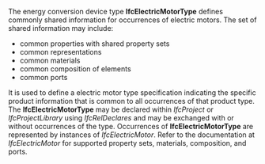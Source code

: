 ﻿The energy conversion device type **IfcElectricMotorType** defines commonly shared information for occurrences of electric motors. The set of shared information may include:

* common properties with shared property sets
* common representations
* common materials
* common composition of elements
* common ports

It is used to define a electric motor type specification indicating the specific product information that is common to all occurrences of that product type. The **IfcElectricMotorType** may be declared within _IfcProject_ or _IfcProjectLibrary_ using _IfcRelDeclares_ and may be exchanged with or without occurrences of the type. Occurrences of **IfcElectricMotorType** are represented by instances of _IfcElectricMotor_. Refer to the documentation at _IfcElectricMotor_ for supported property sets, materials, composition, and ports.
